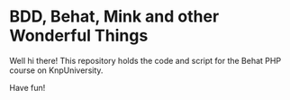 BDD, Behat, Mink and other Wonderful Things
===========================================

Well hi there! This repository holds the code and script
for the Behat PHP course on KnpUniversity.

Have fun!
